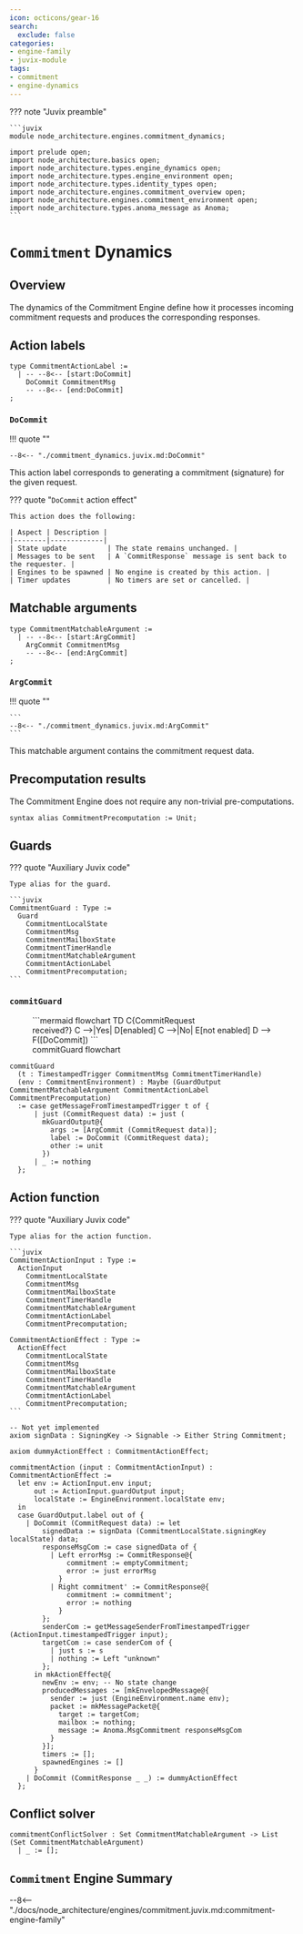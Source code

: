 ```yaml
---
icon: octicons/gear-16
search:
  exclude: false
categories:
- engine-family
- juvix-module
tags:
- commitment
- engine-dynamics
---
```


??? note "Juvix preamble"

    ```juvix
    module node_architecture.engines.commitment_dynamics;

    import prelude open;
    import node_architecture.basics open;
    import node_architecture.types.engine_dynamics open;
    import node_architecture.types.engine_environment open;
    import node_architecture.types.identity_types open;
    import node_architecture.engines.commitment_overview open;
    import node_architecture.engines.commitment_environment open;
    import node_architecture.types.anoma_message as Anoma;
    ```

# `Commitment` Dynamics

## Overview

The dynamics of the Commitment Engine define how it processes incoming commitment requests and produces the corresponding responses.

## Action labels

<!-- --8<-- [start:commitment-action-label] -->
```juvix
type CommitmentActionLabel :=
  | -- --8<-- [start:DoCommit]
    DoCommit CommitmentMsg
    -- --8<-- [end:DoCommit]
;
```
<!-- --8<-- [end:commitment-action-label] -->

### `DoCommit`

!!! quote ""

    --8<-- "./commitment_dynamics.juvix.md:DoCommit"

This action label corresponds to generating a commitment (signature) for the given request.

??? quote "`DoCommit` action effect"

    This action does the following:

    | Aspect | Description |
    |--------|-------------|
    | State update          | The state remains unchanged. |
    | Messages to be sent   | A `CommitResponse` message is sent back to the requester. |
    | Engines to be spawned | No engine is created by this action. |
    | Timer updates         | No timers are set or cancelled. |

## Matchable arguments

<!-- --8<-- [start:commitment-matchable-argument] -->
```juvix
type CommitmentMatchableArgument :=
  | -- --8<-- [start:ArgCommit]
    ArgCommit CommitmentMsg
    -- --8<-- [end:ArgCommit]
;
```
<!-- --8<-- [end:commitment-matchable-argument] -->

### `ArgCommit`

!!! quote ""

    ```
    --8<-- "./commitment_dynamics.juvix.md:ArgCommit"
    ```

This matchable argument contains the commitment request data.

## Precomputation results

The Commitment Engine does not require any non-trivial pre-computations.

<!-- --8<-- [start:commitment-precomputation-entry] -->
```juvix
syntax alias CommitmentPrecomputation := Unit;
```
<!-- --8<-- [end:commitment-precomputation-entry] -->

## Guards

??? quote "Auxiliary Juvix code"

    Type alias for the guard.

    ```juvix
    CommitmentGuard : Type :=
      Guard
        CommitmentLocalState
        CommitmentMsg
        CommitmentMailboxState
        CommitmentTimerHandle
        CommitmentMatchableArgument
        CommitmentActionLabel
        CommitmentPrecomputation;
    ```

### `commitGuard`

<figure markdown>
```mermaid
flowchart TD
    C{CommitRequest<br>received?}
    C -->|Yes| D[enabled]
    C -->|No| E[not enabled]
    D --> F([DoCommit])
```
<figcaption>commitGuard flowchart</figcaption>
</figure>

<!-- --8<-- [start:commit-guard] -->
```juvix
commitGuard
  (t : TimestampedTrigger CommitmentMsg CommitmentTimerHandle)
  (env : CommitmentEnvironment) : Maybe (GuardOutput CommitmentMatchableArgument CommitmentActionLabel CommitmentPrecomputation)
  := case getMessageFromTimestampedTrigger t of {
      | just (CommitRequest data) := just (
        mkGuardOutput@{
          args := [ArgCommit (CommitRequest data)];
          label := DoCommit (CommitRequest data);
          other := unit
        })
      | _ := nothing
  };
```
<!-- --8<-- [end:commit-guard] -->

## Action function

??? quote "Auxiliary Juvix code"

    Type alias for the action function.

    ```juvix
    CommitmentActionInput : Type :=
      ActionInput
        CommitmentLocalState
        CommitmentMsg
        CommitmentMailboxState
        CommitmentTimerHandle
        CommitmentMatchableArgument
        CommitmentActionLabel
        CommitmentPrecomputation;

    CommitmentActionEffect : Type :=
      ActionEffect
        CommitmentLocalState
        CommitmentMsg
        CommitmentMailboxState
        CommitmentTimerHandle
        CommitmentMatchableArgument
        CommitmentActionLabel
        CommitmentPrecomputation;
    ```

<!-- --8<-- [start:action-function] -->
```juvix
-- Not yet implemented
axiom signData : SigningKey -> Signable -> Either String Commitment;

axiom dummyActionEffect : CommitmentActionEffect;

commitmentAction (input : CommitmentActionInput) : CommitmentActionEffect :=
  let env := ActionInput.env input;
      out := ActionInput.guardOutput input;
      localState := EngineEnvironment.localState env;
  in
  case GuardOutput.label out of {
    | DoCommit (CommitRequest data) := let
        signedData := signData (CommitmentLocalState.signingKey localState) data;
        responseMsgCom := case signedData of {
          | Left errorMsg := CommitResponse@{
              commitment := emptyCommitment;
              error := just errorMsg
            }
          | Right commitment' := CommitResponse@{
              commitment := commitment';
              error := nothing
            }
        };
        senderCom := getMessageSenderFromTimestampedTrigger (ActionInput.timestampedTrigger input);
        targetCom := case senderCom of {
          | just s := s
          | nothing := Left "unknown"
        };
      in mkActionEffect@{
        newEnv := env; -- No state change
        producedMessages := [mkEnvelopedMessage@{
          sender := just (EngineEnvironment.name env);
          packet := mkMessagePacket@{
            target := targetCom;
            mailbox := nothing;
            message := Anoma.MsgCommitment responseMsgCom
          }
        }];
        timers := [];
        spawnedEngines := []
      }
    | DoCommit (CommitResponse _ _) := dummyActionEffect
  };
```
<!-- --8<-- [end:action-function] -->

## Conflict solver

```juvix
commitmentConflictSolver : Set CommitmentMatchableArgument -> List (Set CommitmentMatchableArgument)
  | _ := [];
```

## `Commitment` Engine Summary

--8<-- "./docs/node_architecture/engines/commitment.juvix.md:commitment-engine-family"
